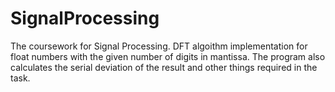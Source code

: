 # SignalProcessing

The coursework for Signal Processing.
DFT algoithm implementation for float numbers with the given number of digits in mantissa.
The program also calculates the serial deviation of the result and other things required in the task.
